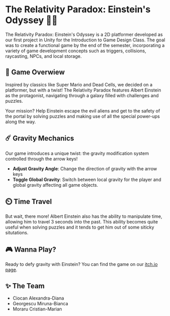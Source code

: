 # The Relativity Paradox: Einstein's Odyssey 💫🧪

The Relativity Paradox: Einstein's Odyssey is a 2D platformer developed as our first project in Unity for the Introduction to Game Design Class. The goal was to create a functional game by the end of the semester, incorporating a variety of game development concepts such as triggers, collisions, raycasting, NPCs, and local storage.

## 🚀 Game Overwiew 
Inspired by classics like Super Mario and Dead Cells, we decided on a platformer, but with a twist! The Relativity Paradox features Albert Einstein as the protagonist, navigating through a galaxy filled with challenges and puzzles.

Your mission? Help Einstein escape the evil aliens and get to the safety of the portal by solving puzzles and making use of all the special power-ups along the way.

## ☄️ Gravity Mechanics
Our game introduces a unique twist: the gravity modification system controlled through the arrow keys!

- **Adjust Gravity Angle**: Change the direction of gravity with the arrow keys
- **Toggle Global Gravity**: Switch between local gravity for the player and global gravity affecting all game objects.

## ⏲️ Time Travel
But wait, there more! Albert Einstein also has the ability to manipulate time, allowing him to travel 3 seconds into the past. This ability becomes quite useful when solving puzzles and it tends to get him out of some siticky situtations. 

## 🎮 Wanna Play? 
Ready to defy gravity with Einstein? You can find the game on our [itch.io page](https://urluconceptual.itch.io/einsteins-oddysey).

## ✨ The Team
* Ciocan Alexandra-Diana
* Georgescu Miruna-Bianca
* Moraru Cristian-Marian
